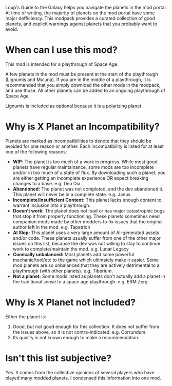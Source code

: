 Loup's Guide to the Galaxy helps you navigate the planets in the mod portal. At time of writing, the majority of planets on the mod portal have some major defficiency. This modpack provides a curated collection of good planets, and explicit warnings against planets that you probably want to avoid.

# When can I use this mod?

This mod is intended for a playthrough of Space Age.

A few planets in the mod must be present at the start of the playthrough (Lignumis and Muluna). If you are in the middle of a playthrough, it is recommended that you simply download the other mods in the modpack, and use those. All other planets can be added to an ongoing playthrough of Space Age.

Lignumis is included as optional because it is a polarizing planet.

# Why is X Planet an Incompatibility?

Planets are marked as incompatibilities to denote that they should be avoided for one reason or another. Each incompatibility is listed for at least one of the following reasons: 
- **WIP**: The planet is too much of a work in progress. While most good planets have regular maintainance, some mods are too incomplete and/or in too much of a state of flux. By downloading such a planet, you are either getting an incomplete experience OR expect breaking changes to a base. e.g. Dea Dia.
- **Abandoned:** The planet was not completed, and the dev abandoned it. This planet will never be in a complete state. e.g. Janus.
- **Incomplete/Insufficient Content:** This planet lacks enough content to warrant inclusion into a playthrough.
- **Doesn't work:** The planet does not load or has major catastrophic bugs that stop it from properly functioning. These planets sometimes need companion mods made by other modders to fix issues that the original author left in the mod. e.g. Tapatrion
- **AI Slop:** This planet uses a very large amount of AI-generated assets and/or code. These planets usually suffer from one of the other major issues on this list, because the dev was not willing to stay to continue work to complete/maintain the mod. e.g. Lunar Legacy
- **Comically unbalanced:** Most planets add some powerful mechanic/tool/etc to the game which ultimately make it easier. Some mod planets are so unbalanced that they are actively detrimental to a playthrough (with other planets). e.g. Tiberium.
- **Not a planet:** Some mods listed as planets don't actually add a planet in the traditional sense to a space age playthrough. e.g. ERM Zerg.

# Why is X Planet not included?

Either the planet is:
1) Good, but not good enough for this collection. It does not suffer from the issues above, so it is not contra-indicated. e.g. Corrundum.
2) Its quality is not known enough to make a recommendation.

# Isn't this list subjective?

Yes. It comes from the collective opinions of several players who have played many modded planets. I condensed this information into one mod.